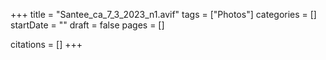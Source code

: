 +++
title = "Santee_ca_7_3_2023_n1.avif"
tags = ["Photos"]
categories = []
startDate = ""
draft = false
pages = []

citations = []
+++
